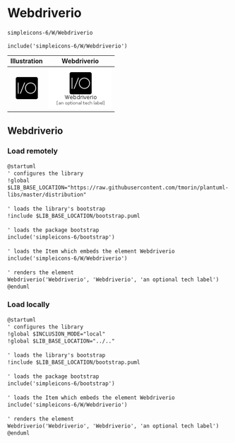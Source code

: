 # Webdriverio


```text
simpleicons-6/W/Webdriverio
```

```text
include('simpleicons-6/W/Webdriverio')
```



| Illustration | Webdriverio |
| :---: | :---: |
| ![illustration for Illustration](../../simpleicons-6/W/Webdriverio.png) | ![illustration for Webdriverio](../../simpleicons-6/W/Webdriverio.Local.png) |




## Webdriverio

### Load remotely
```plantuml
@startuml
' configures the library
!global $LIB_BASE_LOCATION="https://raw.githubusercontent.com/tmorin/plantuml-libs/master/distribution"

' loads the library's bootstrap
!include $LIB_BASE_LOCATION/bootstrap.puml

' loads the package bootstrap
include('simpleicons-6/bootstrap')

' loads the Item which embeds the element Webdriverio
include('simpleicons-6/W/Webdriverio')

' renders the element
Webdriverio('Webdriverio', 'Webdriverio', 'an optional tech label')
@enduml
```

### Load locally
```plantuml
@startuml
' configures the library
!global $INCLUSION_MODE="local"
!global $LIB_BASE_LOCATION="../.."

' loads the library's bootstrap
!include $LIB_BASE_LOCATION/bootstrap.puml

' loads the package bootstrap
include('simpleicons-6/bootstrap')

' loads the Item which embeds the element Webdriverio
include('simpleicons-6/W/Webdriverio')

' renders the element
Webdriverio('Webdriverio', 'Webdriverio', 'an optional tech label')
@enduml
```

